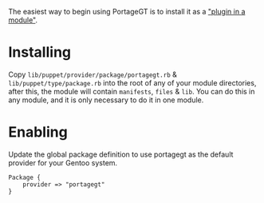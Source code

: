 The easiest way to begin using PortageGT is to install it as a ["plugin in a module"](http://docs.puppetlabs.com/guides/plugins_in_modules.html).

# Installing
Copy `lib/puppet/provider/package/portagegt.rb` & `lib/puppet/type/package.rb` into the root of any of your module directories, after this, the module will contain `manifests`, `files` & `lib`. You can do this in any module, and it is only necessary to do it in one module.

# Enabling
Update the global package definition to use portagegt as the default provider for your Gentoo system.

	Package {
		provider => "portagegt"
	}
